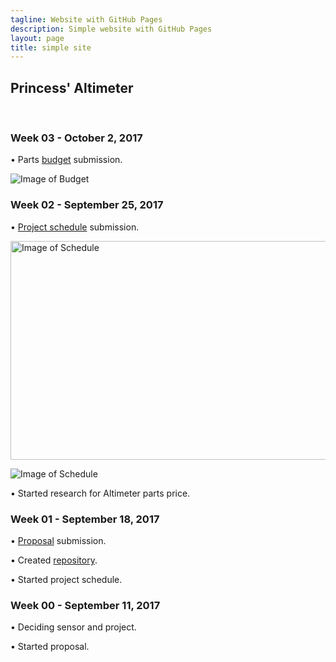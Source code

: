 ```yaml
---
tagline: Website with GitHub Pages
description: Simple website with GitHub Pages
layout: page
title: simple site
---
```


Princess' Altimeter
-------------------

 

### Week 03 - October 2, 2017

•	Parts [budget](https://github.com/princess97/Altimeter/blob/master/documentation/Budget.xlsx) submission.

![Image of Budget](https://github.com/princess97/Altimeter/blob/master/documentation/Budget.PNG?raw=true)

### Week 02 - September 25, 2017

•	[Project schedule](https://github.com/princess97/Altimeter/blob/master/documentation/ProjectSchedule.mpp) submission.

<img src="https://github.com/princess97/Altimeter/blob/master/documentation/ProjectSchedule.PNG?raw=true" alt="Image of Schedule" width="750" height="350" >

![Image of Schedule](https://github.com/princess97/Altimeter/blob/master/documentation/ProjectSchedule.PNG?raw=true)

•	Started research for Altimeter parts price.

### Week 01 - September 18, 2017

•	[Proposal](https://github.com/princess97/Altimeter/blob/master/documentation/ProposalContentPrincessRev02.pdf) submission.

•	Created [repository](https://github.com/princess97/Altimeter).

•	Started project schedule.

### Week 00 - September 11, 2017

•	Deciding sensor and project.

•	Started proposal.
